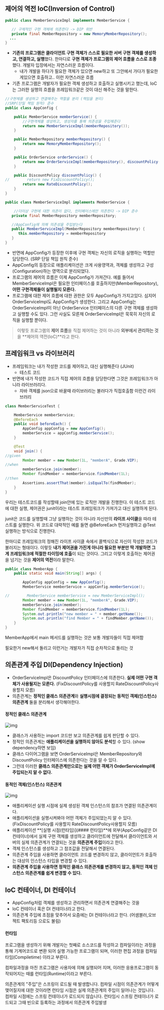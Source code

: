 ## 제어의 역전 IoC(Inversion of Control)

```java
public class MemberServiceImpl implements MemberService {

   // 구체적인 구현 객체에 의존한다 -> DIP 위반
   private final MemberRepository = new MemoryMemberRepository();
  ...
}
```

- **기존의 프로그램은 클라이언트 구현 객체가 스스로 필요한 서버 구현 객체를 생성하고, 연결하고, 실행**했다. 한마디로 **구현 객체가 프로그램의 제어 흐름을 스스로 조종**했다. 개발자 입장에서는 자연스러운 흐름이다.
  - 내가 개발을 하다가 필요한 객체가 있으면 new하고 또 그안에서 가다가 필요한게있으면 호출하고.. 이런 자연스러운 흐름
- 기존 프로그램은 개발자가 필요한 객체 생성하고 호출하고 실행시키고 했는데, IoC는 그러한 실행의 흐름을 프레임워크같은 것이 대신 해주는 것을 말한다.

```java
//구현체를 생성하고 연결해주는 역할을 분리 (책임을 분리)
//SRP(단일 책임 원칙) 준수
public class AppConfig {

    public MemberService memberService() {
        //구현객체를 생성하고, 생성자를 통해 의존성을 주입해준다
        return new MemberServiceImpl(memberRepository());
    }

    public MemberRepository memberRepository() {
        return new MemoryMemberRepository();
    }

    public OrderService orderService() {
        return new OrderServiceImpl(memberRepository(), discountPolicy());
    }

    public DiscountPolicy discountPolicy() {
//        return new FixDiscountPolicy();
        return new RateDiscountPolicy();
    }
}

public class MemberServiceImpl implements MemberService {

    //더이상 구현에 대한 의존이 없다, 인터페이스에만 의존한다 -> DIP 준수
   private final MemberRepository memberRepository;

   //AppConfig에 의해 의존성을 주입받는다
   public MemberServiceImpl(MemberRepository memberRepository) {
      this.memberRepository = memberRepository
   }
}
```

- 반면에 AppConfig가 등장한 이후에 구현 객체는 자신의 로직을 실행하는 역할만 담당한다. (SRP 단일 책임 원칙 준수)
- AppConfig의 등장으로 애플리케이션은 크게 사용영역과, 객체를 생성하고 구성(Configuration)하는 영역으로 분리되었다.
- 프로그램의 제어의 흐름은 이제 AppConfig가 가져간다. 예를 들어서 MemberServiceImpl은 필요한 인터페이스를 호출하지만(MemberRepository), **어떤 구현객체들이 실행될지 모른다.**
- 프로그램에 대한 제어 흐름에 대한 권한은 모두 AppConfig가 가지고있다. 심지어 OrderServiceImpl도 AppConfig가 생성한다. 그리고 AppConfig는 OrderServiceImpl이 아닌 OrderService 인터페이스의 다른 구현 객체를 생성하고 실행할 수도 있다. 그런 사실도 모른채 OrderServiceImpl은 묵묵히 자신의 로직을 실행할 뿐이다.

> 이렇듯 프로그램의 **제어 흐름**을 직접 제어하는 것이 아니라 **외부에서 관리하는 것**을 **제어의 역전(IoC)**라고 한다.

## 프레임워크 vs 라이브러리

- 프레임워크는 내가 작성한 코드를 제어하고, 대신 실행해준다 (JUnit)
  - 테스트 코드
- 반면에 내가 작성한 코드가 직접 제어의 흐름을 담당한다면 그것은 프레임워크가 아니라 라이브러리다.
  - 자바 객체를 json으로 바꿀때 라이브러리는 불러다가 직접호출함 이런건 라이브러리



```java
class MemberServiceTest {

    MemberService memberService;
    @BeforeEach
    public void beforeEach() {
        AppConfig appConfig = new AppConfig();
        memberService = appConfig.memberService();
    }

    @Test
    void join() {
//given
        Member member = new Member(1L, "memberA", Grade.VIP);
//when
        memberService.join(member);
        Member findMember = memberService.findMember(1L);
//then
        Assertions.assertThat(member).isEqualTo(findMember);
    }
}
```

우리는 테스트코드를 작성할때 join안에 있는 로직만 개발을 진행한다. 이 테스트 코드에 대한 실행, 제어권은 junit이라는 테스트 프레임워크가 가져가고 대신 실행하게 된다.

junit은 코드를 실행할때 그냥 실행하는 것이 아니라 자신만의 **라이프 사이클**을 따라 테스트를 실행한다. 위 코드로 대략적인 예를 들면 @BeforeEach 먼저실행하고 @Test 실행하는 방식으로 진행한다. 

한마디로 프레임워크의 정해진 라이프 사이클 속에서 콜백식으로 자신이 작성한 코드가 불러지는 형태이다. 이렇듯 **내가 제어권을 가진게 아니라 필요한 부분만 딱 개발하면 그게 프레임워크에 적절한 타이밍에 호출**이 되는 것이다. 그리고 이렇게 호출하는 제어권을 넘기는 것을 **제어의 역전**이라 말한다.





```java
public class MemberApp {
    public static void main(String[] args) {

        AppConfig appConfig = new AppConfig();
        MemberService memberService = appConfig.memberService();

//        MemberService memberService = new MemberServiceImpl();
        Member member = new Member(1L, "memberA", Grade.VIP);
        memberService.join(member);
        Member findMember = memberService.findMember(1L);
        System.out.println("new member = " + member.getName());
        System.out.println("find Member = " + findMember.getName());
    }
}
```

MemberApp에서 main 메서드를 실행하는 것은 보통 개발자들이 직접 제어함

필요한거 new해서 돌리고 이런거는 개발자가 직접 순차적으로 돌리는 것





## 의존관계 주입 DI(Dependency Injection)

- OrderServiceImpl은 DiscountPolicy 인터페이스에 의존한다. **실제 어떤 구현 객체가 사용될지는 모른다.** (FixDiscountPolicy를 사용할지 RateDiscountPolicy사용할지 모름)
- 의존관계는 **정적인 클래스 의존관계**와 **실행시점에 결정되는 동적인 객체(인스턴스) 의존관계** 둘을 분리해서 생각해야한다.

#### 정적인 클래스 의존관계

![img](https://media.vlpt.us/images/syleemk/post/916aede7-7ae1-4685-a925-5207108eb777/image.png)

- 클래스가 사용하는 import 코드만 보고 의존관계를 쉽게 판단할 수 있다.
- 정적인 의존관계는 **애플리케이션을 실행하지 않아도 분석**할 수 있다. (show dependency하면 보임)
- 클래스 다이어그램을 보면 OrderServiceImpl은 MemberRepository와 DiscountPolicy 인터페이스에 의존한다는 것을 알 수 있다.
- 그런데 이러한 **클래스 의존관계만으로는 실제 어떤 객체가 OrderServiceImpl에 주입되는지 알 수 없다.**

#### 동적인 객체(인스턴스) 의존관계

![img](https://media.vlpt.us/images/syleemk/post/2a9d9e4c-3ddf-4cfe-8df6-b26a3354ae3a/image.png)

- 애플리케이션 실행 시점에 실제 생성된 객체 인스턴스의 참조가 연결된 의존관계이다.
- 애플리케이션을 실행시켜봐야 어떤 객체가 주입되었는지 알 수 있다. (FixDiscountPolicy를 사용할지 RateDiscountPolicy사용할지 모름)
- 애플리케이션 **[실행 시점(런타임)](#### 런타임)**에 외부(AppConfig같은 DI 컨테이너)에서 실제 구현 객체를 생성하고 클라이언트에 전달해서 클라이언트와 서버의 실제 의존관계가 연결되는 것을 **의존관계 주입**이라고 한다.
- 객체 인스턴스를 생성하고 그 참조값을 전달해서 연결된다.
- 의존관계 주입을 사용하면 클라이언트 코드를 변경하지 않고, 클라이언트가 호출하는 대상의 인스턴스 타입을 변경할 수 있다.
- **의존관계 주입을 사용하면 정적인 클래스 의존관계를 변경하지 않고, 동적인 객체 인스턴스 의존관계를 쉽게 변경할 수 있다.**

## IoC 컨테이너, DI 컨테이너

- AppConfig처럼 객체를 생성하고 관리하면서 의존관계 연결해주는 것을
- IoC 컨테이너 혹은 DI 컨테이너라고 한다.
- 의존관계 주입에 초점을 맞추어서 요즘에는 DI 컨테이너라고 한다. (어샘블러,오브젝트 팩토리등 으로도 불림)







#### 런타임

프로그램을 생성하기 위해 개발자는 첫째로 소스코드를 작성하고 컴파일이라는 과정을 통해 기계어코드로 변환 되어 실행 가능한 프로그램이 되며, 이러한 편집 과정을 컴파일타임(Compiletime) 이라고 부른다.

컴파일과정을 마친 프로그램은 사용자에 의해 실행되어 지며, 이러한 응용프로그램이 동작되어지는 때를 런타임(Runtime)이라고 부른다.



의존관계의 "주입"은 스프링이 로드될 때 발생합니다. 컴파일 시점이 의존관계가 어떻게 맺어질지에 대한 것이라면 런타임 시점은 실제 의존관계의 주입이 일어나는 것입니다. 컴파일 시점에는 스프링 컨테이너가 로드되지 않습니다. 런타임시 스프링 컨테이너가 로드되고 그때 빈으로 등록하는 과정에서 의존관계 주입발생